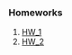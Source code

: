 ### Homeworks
   1.  [HW_1](https://github.com/Alexiusss/habit-tracker/pull/1)
   2.  [HW_2](https://github.com/Alexiusss/habit-tracker/pull/2)